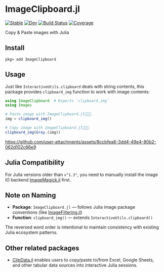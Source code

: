 # ImageClipboard.jl

[![Stable](https://img.shields.io/badge/docs-stable-blue.svg)](https://hyrodium.github.io/ImageClipboard.jl/stable)
[![Dev](https://img.shields.io/badge/docs-dev-blue.svg)](https://hyrodium.github.io/ImageClipboard.jl/dev)
[![Build Status](https://github.com/hyrodium/ImageClipboard.jl/workflows/CI/badge.svg)](https://github.com/hyrodium/ImageClipboard.jl/actions)
[![Coverage](https://codecov.io/gh/hyrodium/ImageClipboard.jl/branch/main/graph/badge.svg)](https://codecov.io/gh/hyrodium/ImageClipboard.jl)

Copy & Paste images with Julia

## Install
```
pkg> add ImageClipboard
```

## Usage
Just like `InteractiveUtils.clipboard` deals with string contents, this package provides `clipboard_img` function to work with image contents:

```julia
using ImageClipboard  # Exports `clipboard_img`
using Images

# Paste image with ImageClipboard.jl🎉🎉🎉
img = clipboard_img()

# Copy image with ImageClipboard.jl🎉🎉🎉
clipboard_img(Gray.(img))
```

https://github.com/user-attachments/assets/8ccbfea8-3dd4-49e4-80b2-062d102c66e9

## Julia Compatibility
For Julia versions older than `v"1.3"`, you need to manually install the image IO backend [ImageMagick.jl](https://github.com/JuliaIO/ImageMagick.jl) first.

## Note on Naming

- **Package**: `ImageClipboard.jl` — follows Julia image package conventions (like [ImageFiltering.jl](https://github.com/JuliaImages/ImageFiltering.jl))
- **Function**: `clipboard_img()` — extends `InteractiveUtils.clipboard()`

The reversed word order is intentional to maintain consistency with existing Julia ecosystem patterns.

## Other related packages
* [ClipData.jl](https://github.com/pdeffebach/ClipData.jl) enables users to copy/paste to/from Excel, Google Sheets, and other tabular data sources into interactive Julia sessions.
